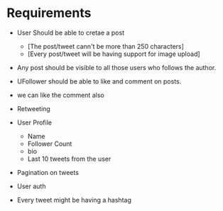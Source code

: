 # Requirements
 - User Should be able to cretae a post
    - [The post/tweet cann't be more than 250 characters]
    - [Every post/tweet will be having support for image upload]
 - Any post should be visible to all those users who follows the author.
 - UFollower should be able to like and comment on posts.
 - we can like the comment also
 - Retweeting


 - User Profile
    - Name
    - Follower Count
    - bio
    - Last 10 tweets from the user

 - Pagination on tweets
 - User auth 
 - Every tweet might be having a hashtag